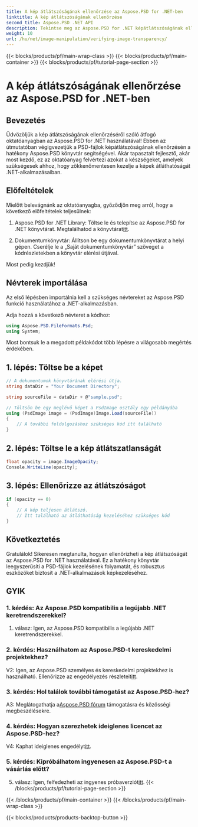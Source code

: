 ```yaml
---
title: A kép átlátszóságának ellenőrzése az Aspose.PSD for .NET-ben
linktitle: A kép átlátszóságának ellenőrzése
second_title: Aspose.PSD .NET API
description: Tekintse meg az Aspose.PSD for .NET képátlátszóságának ellenőrzéséről szóló, lépésről lépésre szóló útmutatót.
weight: 10
url: /hu/net/image-manipulation/verifying-image-transparency/
---
```


{{< blocks/products/pf/main-wrap-class >}}
{{< blocks/products/pf/main-container >}}
{{< blocks/products/pf/tutorial-page-section >}}

# A kép átlátszóságának ellenőrzése az Aspose.PSD for .NET-ben

## Bevezetés

Üdvözöljük a kép átlátszóságának ellenőrzéséről szóló átfogó oktatóanyagban az Aspose.PSD for .NET használatával! Ebben az útmutatóban végigvezetjük a PSD-fájlok képátlátszóságának ellenőrzésén a hatékony Aspose.PSD könyvtár segítségével. Akár tapasztalt fejlesztő, akár most kezdő, ez az oktatóanyag felvértezi azokat a készségeket, amelyek szükségesek ahhoz, hogy zökkenőmentesen kezelje a képek átláthatóságát .NET-alkalmazásaiban.

## Előfeltételek

Mielőtt belevágnánk az oktatóanyagba, győződjön meg arról, hogy a következő előfeltételek teljesülnek:

1.  Aspose.PSD for .NET Library: Töltse le és telepítse az Aspose.PSD for .NET könyvtárat. Megtalálhatod a könyvtárat[itt](https://releases.aspose.com/psd/net/).

2. Dokumentumkönyvtár: Állítson be egy dokumentumkönyvtárat a helyi gépen. Cserélje le a „Saját dokumentumkönyvtár” szöveget a kódrészletekben a könyvtár elérési útjával.

Most pedig kezdjük!

## Névterek importálása

Az első lépésben importálnia kell a szükséges névtereket az Aspose.PSD funkció használatához a .NET-alkalmazásban.

Adja hozzá a következő névteret a kódhoz:

```csharp
using Aspose.PSD.FileFormats.Psd;
using System;
```

Most bontsuk le a megadott példakódot több lépésre a világosabb megértés érdekében.

## 1. lépés: Töltse be a képet

```csharp
// A dokumentumok könyvtárának elérési útja.
string dataDir = "Your Document Directory";

string sourceFile = dataDir + @"sample.psd";

// Töltsön be egy meglévő képet a PsdImage osztály egy példányába
using (PsdImage image = (PsdImage)Image.Load(sourceFile))
{
    // A további feldolgozáshoz szükséges kód itt található
}
```

## 2. lépés: Töltse le a kép átlátszatlanságát

```csharp
float opacity = image.ImageOpacity;
Console.WriteLine(opacity);
```

## 3. lépés: Ellenőrizze az átlátszóságot

```csharp
if (opacity == 0)
{
    // A kép teljesen átlátszó.
    // Itt található az átláthatóság kezeléséhez szükséges kód
}
```

## Következtetés

Gratulálok! Sikeresen megtanulta, hogyan ellenőrizheti a kép átlátszóságát az Aspose.PSD for .NET használatával. Ez a hatékony könyvtár leegyszerűsíti a PSD-fájlok kezelésének folyamatát, és robusztus eszközöket biztosít a .NET-alkalmazások képkezeléséhez.

## GYIK

### 1. kérdés: Az Aspose.PSD kompatibilis a legújabb .NET keretrendszerekkel?

1. válasz: Igen, az Aspose.PSD kompatibilis a legújabb .NET keretrendszerekkel.

### 2. kérdés: Használhatom az Aspose.PSD-t kereskedelmi projektekhez?

 V2: Igen, az Aspose.PSD személyes és kereskedelmi projektekhez is használható. Ellenőrizze az engedélyezés részleteit[itt](https://purchase.aspose.com/buy).

### 3. kérdés: Hol találok további támogatást az Aspose.PSD-hez?

 A3: Meglátogathatja a[Aspose.PSD fórum](https://forum.aspose.com/c/psd/34) támogatásra és közösségi megbeszélésekre.

### 4. kérdés: Hogyan szerezhetek ideiglenes licencet az Aspose.PSD-hez?

 V4: Kaphat ideiglenes engedélyt[itt](https://purchase.aspose.com/temporary-license/).

### 5. kérdés: Kipróbálhatom ingyenesen az Aspose.PSD-t a vásárlás előtt?

5. válasz: Igen, felfedezheti az ingyenes próbaverziót[itt](https://releases.aspose.com/).
{{< /blocks/products/pf/tutorial-page-section >}}

{{< /blocks/products/pf/main-container >}}
{{< /blocks/products/pf/main-wrap-class >}}

{{< blocks/products/products-backtop-button >}}
